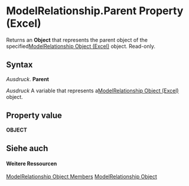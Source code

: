 
# ModelRelationship.Parent Property (Excel)

Returns an  **Object** that represents the parent object of the specified[ModelRelationship Object (Excel)](8b0a7fad-06a5-178d-c5b2-96fc5528a3cc.md) object. Read-only.


## Syntax

 _Ausdruck_. **Parent**

 _Ausdruck_ A variable that represents a[ModelRelationship Object (Excel)](8b0a7fad-06a5-178d-c5b2-96fc5528a3cc.md) object.


## Property value

 **OBJECT**


## Siehe auch


#### Weitere Ressourcen


[ModelRelationship Object Members](http://msdn.microsoft.com/library/99df4e0d-c661-5c52-30e5-5470b6918a8f%28Office.15%29.aspx)
[ModelRelationship Object](8b0a7fad-06a5-178d-c5b2-96fc5528a3cc.md)